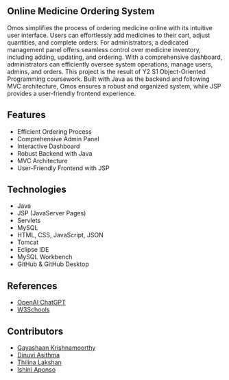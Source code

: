 ## Online Medicine Ordering System
Omos simplifies the process of ordering medicine online with its intuitive user interface. Users can effortlessly add medicines to their cart, adjust quantities, and complete orders. For administrators, a dedicated management panel offers seamless control over medicine inventory, including adding, updating, and ordering. With a comprehensive dashboard, administrators can efficiently oversee system operations, manage users, admins, and orders. This project is the result of Y2 S1 Object-Oriented Programming coursework. Built with Java as the backend and following MVC architecture, Omos ensures a robust and organized system, while JSP provides a user-friendly frontend experience.

## Features
- Efficient Ordering Process
- Comprehensive Admin Panel
- Interactive Dashboard
- Robust Backend with Java
- MVC Architecture
- User-Friendly Frontend with JSP

## Technologies
- Java
- JSP (JavaServer Pages)
- Servlets
- MySQL
- HTML, CSS, JavaScript, JSON
- Tomcat
- Eclipse IDE
- MySQL Workbench
- GitHub & GitHub Desktop

## References 
- [OpenAI ChatGPT](https://chat.openai.com/)
- [W3Schools](https://www.w3schools.com/)

## Contributors
- [Gayashaan Krishnamoorthy](https://github.com/Gayashaan)
- [Dinuvi Asithma](https://github.com/Dinuvi-Asithma)
- [Thilina Lakshan](https://github.com/Th1l1na)
- [Ishini Aponso](https://github.com/IshiniA)
